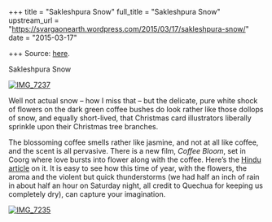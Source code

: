+++
title = "Sakleshpura Snow"
full_title = "Sakleshpura Snow"
upstream_url = "https://svargaonearth.wordpress.com/2015/03/17/sakleshpura-snow/"
date = "2015-03-17"

+++
Source: [here](https://svargaonearth.wordpress.com/2015/03/17/sakleshpura-snow/).

Sakleshpura Snow

[![IMG_7237](https://svargaonearth.files.wordpress.com/2015/03/img_7237.jpg?w=656&h=875)](https://svargaonearth.files.wordpress.com/2015/03/img_7237.jpg)

Well not actual snow – how I miss that – but the delicate, pure white shock of flowers on the dark green coffee bushes do look rather like those dollops of snow, and equally short-lived, that Christmas card illustrators liberally sprinkle upon their Christmas tree branches.

The blossoming coffee smells rather like jasmine, and not at all like coffee, and the scent is all pervasive. There is a new film, *Coffee Bloom*, set in Coorg where love bursts into flower along with the coffee. Here’s the [Hindu article](http://www.thehindu.com/todays-paper/tp-features/tp-metroplus/love-in-coorg/article6964248.ece) on it. It is easy to see how this time of year, with the flowers, the aroma and the violent but quick thunderstorms (we had half an inch of rain in about half an hour on Saturday night, all credit to Quechua for keeping us completely dry), can capture your imagination.

[![IMG_7235](https://svargaonearth.files.wordpress.com/2015/03/img_7235.jpg?w=656&h=875)](https://svargaonearth.files.wordpress.com/2015/03/img_7235.jpg)


